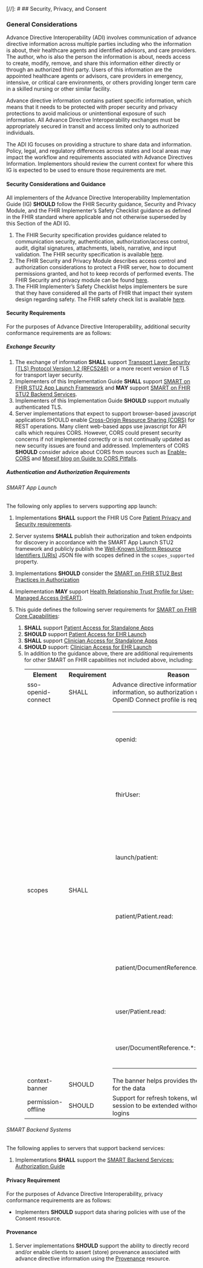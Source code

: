 [//]: #  ## Security, Privacy, and Consent 

### General Considerations

Advance Directive Interoperability (ADI) involves communication of advance directive information across multiple parties including who the information is about, their healthcare agents and identified advisors, and care providers. The author, who is also the person the information is about, needs access to create, modify, remove, and share this information either directly or through an authorized third party. Users of this information are the appointed healthcare agents or advisors, care providers in emergency, intensive, or critical care environments, or others providing longer term care in a skilled nursing or other similar facility.

Advance directive information contains patient specific information, which means that it needs to be protected with proper security and privacy protections to avoid malicious or unintentional exposure of such information. All Advance Directive Interoperability exchanges must be appropriately secured in transit and access limited only to authorized individuals.

The ADI IG focuses on providing a structure to share data and information. Policy, legal, and regulatory differences across states and local areas may impact the workflow and requirements associated with Advance Directives Information. Implementors should review the current context for where this IG is expected to be used to ensure those requirements are met.


#### Security Considerations and Guidance

All implementers of the Advance Directive Interoperability Implementation Guide (IG) **SHOULD** follow the FHIR Security guidance, Security and Privacy Module, and the FHIR Implementer’s Safety Checklist guidance as defined in the FHIR standard where applicable and not otherwise superseded by this Section of the ADI IG.

1.	The FHIR Security specification provides guidance related to communication security, authentication, authorization/access control, audit, digital signatures, attachments, labels, narrative, and input validation. The FHIR security specification is available [here](http://hl7.org/fhir/R4/security.html).
2.	The FHIR Security and Privacy Module describes access control and authorization considerations to protect a FHIR server, how to document permissions granted, and hot to keep records of performed events. The FHIR Security and privacy module can be found [here](http://hl7.org/fhir/R4/secpriv-module.html).
3.	The FHIR Implementer’s Safety Checklist helps implementers be sure that they have considered all the parts of FHIR that impact their system design regarding safety. The FHIR safety check list is available [here](http://hl7.org/fhir/R4/safety.html).

#### Security Requirements

For the purposes of Advance Directive Interoperability, additional security conformance requirements are as follows:

##### Exchange Security

1.	The exchange of information **SHALL** support [Transport Layer Security (TLS) Protocol Version 1.2 (RFC5246)](https://www.rfc-editor.org/rfc/rfc5246) or a more recent version of TLS for transport layer security.
2.	Implementers of this Implementation Guide **SHALL** support [SMART on FHIR STU2 App Launch Framework](http://hl7.org/fhir/smart-app-launch/index.html) and **MAY** support [SMART on FHIR STU2 Backend Services](https://hl7.org/fhir/uv/bulkdata/authorization/index.html).
3.	Implementers of this Implementation Guide **SHOULD** support mutually authenticated TLS.
4.	Server implementations that expect to support browser-based javascript applications SHOULD enable [Cross-Origin Resource Sharing (CORS)](https://www.w3.org/TR/cors/) for REST operations. Many client web-based apps use javascript for API calls which requires CORS. However, CORS could present security concerns if not implemented correctly or is not continually updated as new security issues are found and addressed. Implementers of CORS **SHOULD** consider advice about CORS from sources such as [Enable-CORS](http://enable-cors.org/) and [Moesif blog on Guide to CORS Pitfalls](https://www.moesif.com/blog/technical/cors/Authoritative-Guide-to-CORS-Cross-Origin-Resource-Sharing-for-REST-APIs/).

##### Authentication and Authorization Requirements

###### SMART App Launch

The following only applies to servers supporting app launch:

1.	Implementations **SHALL** support the FHIR US Core [Patient Privacy and Security requirements](https://www.hl7.org/fhir/us/core/security.html).
2.	Server systems **SHALL** publish their authorization and token endpoints for discovery in accordance with the SMART App Launch STU2 framework and publicly publish the [Well-Known Uniform Resource Identifiers (URIs)](http://hl7.org/fhir/smart-app-launch/STU2/conformance.html) JSON file with scopes defined in the `scopes_supported` property.
3.	Implementations **SHOULD** consider the [SMART on FHIR STU2 Best Practices in Authorization](http://hl7.org/fhir/smart-app-launch/best-practices.html)
4.  Implementation **MAY** support [Health Relationship Trust Profile for User-Managed Access (HEART)](https://openid.net/specs/openid-heart-uma2-1_0.html).
5.  This guide defines the following server requirements for [SMART on FHIR Core Capabilities](hhttp://hl7.org/fhir/smart-app-launch/STU2/conformance.html#capability-sets):

    1.  **SHALL** support [Patient Access for Standalone Apps](http://hl7.org/fhir/smart-app-launch/STU2/conformance.html#patient-access-for-standalone-apps)
    2.  **SHOULD** support [Patient Access for EHR Launch](http://hl7.org/fhir/smart-app-launch/STU2/conformance.html#patient-access-for-ehr-launch-ie-from-portal)
    3.  **SHALL** support [Clinician Access for Standalone Apps](http://hl7.org/fhir/smart-app-launch/STU2/conformance.html#clinician-access-for-standalone)
    4.  **SHOULD** support: [Clinician Access for EHR Launch](http://hl7.org/fhir/smart-app-launch/STU2/conformance.html#clinician-access-for-ehr-launch)
    5.  In addition to the guidance above, there are additional requirements for other SMART on FHIR capabilities not included above, including:
        <br />
        <table>
            <tr>
                <th style="margin-left: 5px; margin-right: 5px;">Element</th>
                <th style="margin-left: 5px; margin-right: 5px;">Requirement</th>
                <th style="margin-left: 5px; margin-right: 5xpx;">Reason</th>
            </tr>
            <tr>
                <td>sso-openid-connect</td>
                <td>SHALL</td>
                <td>Advance directive information is sensitive information, so authorization using SMART's OpenID Connect profile is required</td>
            </tr>
            <tr>
                <td>scopes</td>
                <td>SHALL</td>
                <td>
                    <table>
                        <tr>
                            <td>openid:</td>
                            <td>Permission to retrieve information about the current logged-in user</td>
                        </tr>
                        <tr>
                            <td>fhirUser:</td>
                            <td>Permission to retrieve information about the current logged-in user</td>
                        </tr>
                        <tr>
                            <td>launch/patient:</td>
                            <td>When launching outside EHR, ask for patient to be selected at launch time</td>
                        </tr>
                        <tr>
                            <td>patient/Patient.read:</td>
                            <td>Permission to read any resource for the current patient</td>
                        </tr>
                        <tr>
                            <td>patient/DocumentReference.*:</td>
                            <td>Permission to access document references for the current patient</td>
                        </tr>
                        <tr>
                            <td>user/Patient.read:</td>
                            <td>Allows the client app to select the patient</td>
                        </tr>
                        <tr>
                            <td>user/DocumentReference.*:</td>
                            <td>Allows the client app to select a document reference</td>
                        </tr>
                    </table>
                </td>
            </tr>
            <tr>
                <td>context-banner</td>
                <td>SHOULD</td>
                <td>The banner helps provides the patient context for the data</td>
            </tr>
            <tr>
                <td>permission-offline</td>
                <td>SHOULD</td>
                <td>Support for refresh tokens, which allow a session to be extended without repeated logins</td>
            </tr>
        </table>

###### SMART Backend Systems

The following applies to servers that support backend services:

1.  Implementations **SHALL** support the [SMART Backend Services: Authorization Guide](http://hl7.org/fhir/uv/bulkdata/STU1.0.1/authorization/index.html)

<!--  TODO
#### Individual-Authorized Exchange
1.	http://hl7.org/fhir/us/davinci-pdex/Member-AuthorizedOAuth2Exchange.html
-->

#### Privacy Requirement

For the purposes of Advance Directive Interoperability, privacy conformance requirements are as follows:
- Implementers **SHOULD** support data sharing policies with use of the Consent resource.

#### Provenance

1.	Server implementations **SHOULD** support the ability to directly record and/or enable clients to assert (store) provenance associated with advance directive information using the [Provenance](http://hl7.org/fhir/R4/provenance.html) resource.

<!-- TODO Consider US Core requirements
https://www.hl7.org/fhir/us/core/security.html
-->